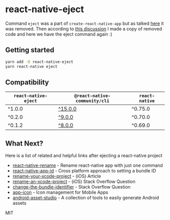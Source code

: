 # react-native-eject

Command `eject` was a part of `create-react-native-app` but as talked [here](https://github.com/react-native-community/cli/pull/275) it was removed.
Then according to [this discussion](https://github.com/facebook/react-native/issues/25526) I made a copy of removed code and here we have the eject command again :)

## Getting started

```sh
yarn add -D react-native-eject
yarn react-native eject
```

## Compatibility

| `react-native-eject` | `@react-native-community/cli`                                    | `react-native` |
| -------------------- | ---------------------------------------------------------------- | -------------- |
| ^1.0.0               | [^15.0.0](https://github.com/react-native-community/cli)         | ^0.75.0        |
| ^0.2.0               | [^9.0.0](https://github.com/react-native-community/cli/tree/9.x) | ^0.70.0        |
| ^0.1.2               | [^8.0.0](https://github.com/react-native-community/cli/tree/8.x) | ^0.69.0        |

## What Next?

Here is a list of related and helpful links after ejecting a react-native project

- [react-native-rename] - Rename react-native app with just one command
- [react-native-app-id] - Cross platform approach to setting a bundle ID
- [rename-your-xcode-project] - (iOS) Article
- [rename-an-xcode-project] - (iOS) Stack Overflow Question
- [change-the-bundle-identifier] - Stack Overflow Question
- [app-icon] - Icon management for Mobile Apps
- [android-asset-studio] - A collection of tools to easily generate Android assets

MIT

[react-native-rename]: https://github.com/junedomingo/react-native-rename
[react-native-app-id]: https://github.com/kyle-ssg/react-native-app-id
[rename-your-xcode-project]: https://medium.com/@KentaKodashima/ios-rename-your-xcode-project-b02b0382830
[rename-an-xcode-project]: https://stackoverflow.com/a/35500038/3197080
[change-the-bundle-identifier]: https://stackoverflow.com/a/44481467/3197080
[app-icon]: https://github.com/dwmkerr/app-icon
[android-asset-studio]: https://romannurik.github.io/AndroidAssetStudio/
